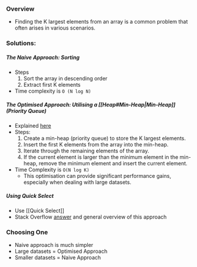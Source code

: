 ### Overview
- Finding the K largest elements from an array is a common problem that often arises in various scenarios.

### Solutions:

##### The Naive Approach: Sorting
- Steps
	1. Sort the array in descending order
	2. Extract first K elements
- Time complexity is `O (N log N)`

##### The Optimised Approach: Utilising a [[Heap#Min-Heap|Min-Heap]] (Priority Queue)
- Explained [here](https://jaskirat-singh.medium.com/efficiently-finding-the-k-largest-elements-in-an-array-d745fe84a89b)
- Steps:
	1. Create a min-heap (priority queue) to store the K largest elements.
	2. Insert the first K elements from the array into the min-heap.
	3. Iterate through the remaining elements of the array.
	4. If the current element is larger than the minimum element in the min-heap, remove the minimum element and insert the current element.
- Time Complexity is `O(N log K)`
	- This optimisation can provide significant performance gains, especially when dealing with large datasets.

##### Using Quick Select
- Use [[Quick Select]]
- Stack Overflow [answer](https://stackoverflow.com/a/73036179/17385921) and general overview of this approach

### Choosing One
- Naive approach is much simpler
- Large datasets = Optimised Approach
- Smaller datasets = Naive Approach
